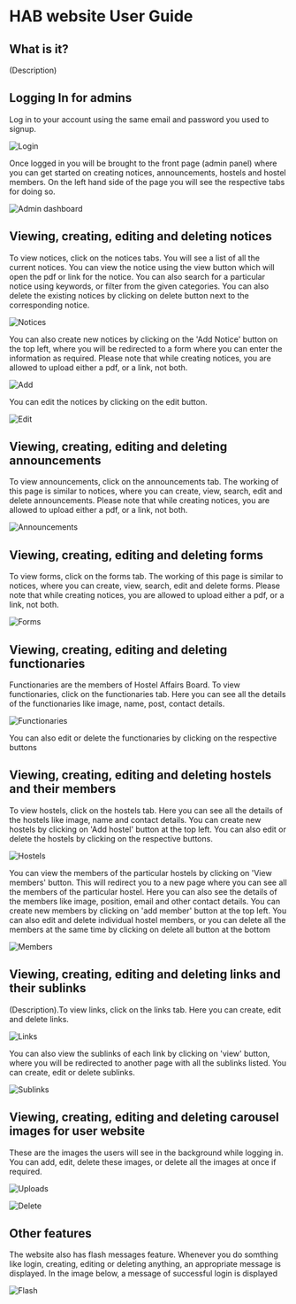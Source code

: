 HAB website User Guide
=================

What is it?
-----------

(Description)

Logging In for admins
---------------------

Log in to your account using the same email and password you used to signup.

![Login](/docs/login.png)

Once logged in you will be brought to the front page (admin panel) where you can get started on creating notices, announcements, hostels and hostel members. On the left hand side of the page you will see the respective tabs for doing so.

![Admin dashboard](/docs/admin.png)

Viewing, creating, editing and deleting notices
-----------------------------------------------

To view notices, click on the notices tabs. You will see a list of all the current notices. You can view the notice using the view button which will open the pdf or link for the notice. You can also search for a particular notice using keywords, or filter from the given categories.
You can also delete the existing notices by clicking on delete button next to the corresponding notice.

![Notices](/docs/notices.png)

You can also create new notices by clicking on the 'Add Notice' button on the top left, where you will be redirected to a form where you can enter the information as required. Please note that while creating notices, you are allowed to upload either a pdf, or a link, not both.

![Add](/docs/add.png)

You can edit the notices by clicking on the edit button.

![Edit](/docs/edit.png)


Viewing, creating, editing and deleting announcements
-----------------------------------------------------

To view announcements, click on the announcements tab. The working of this page is similar to notices, where you can create, view, search, edit and delete announcements. Please note that while creating notices, you are allowed to upload either a pdf, or a link, not both.

![Announcements](/docs/announcements.png)

Viewing, creating, editing and deleting forms
---------------------------------------------

To view forms, click on the forms tab. The working of this page is similar to notices, where you can create, view, search, edit and delete forms. Please note that while creating notices, you are allowed to upload either a pdf, or a link, not both.

![Forms](/docs/forms.png)

Viewing, creating, editing and deleting functionaries
-----------------------------------------------------

Functionaries are the members of Hostel Affairs Board. To view functionaries, click on the functionaries tab. Here you can see all the details of the functionaries like image, name, post, contact details.

![Functionaries](/docs/functionaries.png)

You can also edit or delete the functionaries by clicking on the respective buttons


Viewing, creating, editing and deleting hostels and their members
-----------------------------------------------------------------

To view hostels, click on the hostels tab. Here you can see all the details of the hostels like image, name and contact details. You can create new hostels by clicking on 'Add hostel' button at the top left.
You can also edit or delete the hostels by clicking on the respective buttons.

![Hostels](/docs/hostels.png)

You can view the members of the particular hostels by clicking on 'View members' button. This will redirect you to a new page where you can see all the members of the particular hostel. Here you can also see the details of the members like image, position, email and other contact details. You can create new members by clicking on 'add member' button at the top left.
You can also edit and delete individual hostel members, or you can delete all the members at the same time by clicking on delete all button at the bottom

![Members](/docs/members.png)

Viewing, creating, editing and deleting links and their sublinks
----------------------------------------------------------------

(Description).To view links, click on the links tab. Here you can create, edit and delete links.

![Links](/docs/links.png)


You can also view the sublinks of each link by clicking on 'view' button, where you will be redirected to another page with all the sublinks listed. You can create, edit or delete sublinks.

![Sublinks](/docs/sublinks.png)


Viewing, creating, editing and deleting carousel images for user website
------------------------------------------------------------------------

These are the images the users will see in the background while logging in. 
You can add, edit, delete these images, or delete all the images at once if required.

![Uploads](/docs/uploads.png)

![Delete](/docs/delete.png)


Other features
--------------

The website also has flash messages feature. Whenever you do somthing like login, creating, editing or deleting anything, an appropriate message is displayed.
In the image below, a message of successful login is displayed

![Flash](/docs/flash.png)






